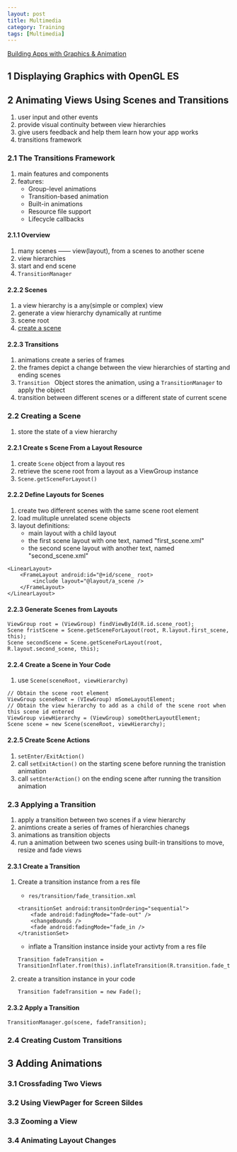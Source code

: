 ```yaml
---
layout: post
title: Multimedia
category: Training
tags: [Multimedia]
---
```


[Building Apps with Graphics & Animation](https://developer.android.com/training/building-graphics.html)


## 1 Displaying Graphics with OpenGL ES

## 2 Animating Views Using Scenes and Transitions
1. user input and other events
2. provide visual continuity between view hierarchies
3. give users feedback and help them learn how your app works
4. transitions framework

### 2.1 The Transitions Framework
1. main features and components
2. features: 
	* Group-level animations
	* Transition-based animation
	* Built-in animations
	* Resource file support
	* Lifecycle callbacks

#### 2.1.1 Overview
1. many scenes —— view(layout), from a scenes to another scene
2. view hierarchies
3. start and end scene
4. `TransitionManager`

#### 2.2.2 Scenes
1. a view hierarchy is a any(simple or complex) view
2. generate a view hierarchy dynamically at runtime
3. scene root 
4. [create a scene](https://developer.android.com/training/transitions/scenes.html)

#### 2.2.3 Transitions
1. animations create a series of frames
2. the frames depict a change between the view hierarchies of starting and ending scenes
3. `Transition ` Object stores the animation, using a `TransitionManager` to apply the object
4. transition between different scenes or a different state of current scene




### 2.2 Creating a Scene
1. store the state of a view hierarchy

#### 2.2.1 Create s Scene From a Layout Resource
1. create `Scene` object from a layout res
2. retrieve the scene root from a layout as a ViewGroup instance
3. `Scene.getSceneForLayout()` 

#### 2.2.2 Define Layouts for Scenes
1. create two different scenes with the same scene root element
2. load mulituple unrelated scene objects 
3. layout definitions:
	* main layout with a child layout
	* the first scene layout with one text, named "first_scene.xml"
	* the second scene layout with another text, named "second_scene.xml" 
	
```
<LinearLayout>
	<FrameLayout android:id="@+id/scene_ root>
		<include layout="@layout/a_scene />
	</FrameLayout>
</LinearLayout>

```

#### 2.2.3 Generate Scenes from Layouts

```
ViewGroup root = (ViewGroup) findViewById(R.id.scene_root);
Scene fristScene = Scene.getSceneForLayout(root, R.layout.first_scene, this);
Scene secondScene = Scene.getSceneForLayout(root, R.layout.second_scene, this);

```

#### 2.2.4 Create a Scene in Your Code
1. use `Scene(sceneRoot, viewHierarchy)`

```
// Obtain the scene root element
ViewGroup sceneRoot = (VIewGroup) mSomeLayoutElement;
// Obtain the view hierarchy to add as a child of the scene root when this scene id entered
ViewGroup viewHierarchy = (ViewGroup) someOtherLayoutElement;
Scene scene = new Scene(sceneRoot, viewHierarchy);
```

#### 2.2.5 Create Scene Actions
1. `setEnter/ExitAction()`
2. call `setExitAction()` on the starting scene before running the tranistion animation
3. call `setEnterAction()` on the ending scene after running the transition animation


### 2.3 Applying a Transition
1. apply a transition between two scenes if a view hierarchy
2. animtions create a series of frames of hierarchies chanegs
3. animations as transition objects
4. run a animation between two scenes using built-in transitions to move, resize and fade views

#### 2.3.1 Create a Transition
1. Create a transition instance from a res file
	* `res/transition/fade_transition.xml`

	```
	<transitionSet android:transitonOrdering="sequential">
		<fade android:fadingMode="fade-out" />
		<changeBounds />
		<fade android:fadingMode="fade_in />
	</tranistionSet>
	```
	
	* inflate a Transition instance inside your activty from a res file
	
	```
	Transition fadeTransition = TransitionInflater.from(this).inflateTransition(R.transition.fade_transition);
	```
	
2. create a transition instance in your code
	 
	 ``` Transition fadeTransition = new Fade(); ```
	 

#### 2.3.2 Apply a Transition


``` TransitionManager.go(scene, fadeTransition); ```

### 2.4 Creating Custom Transitions

## 3 Adding Animations
### 3.1 Crossfading Two Views
### 3.2 Using ViewPager for Screen Sildes
### 3.3 Zooming a View
### 3.4 Animating Layout Changes

